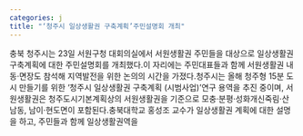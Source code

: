 ```yaml
---
categories: j
title: "‘청주시 일상생활권 구축계획’주민설명회 개최"
---
```

충북 청주시는 23일 서원구청 대회의실에서 서원생활권 주민들을 대상으로 일상생활권 구축계획에 대한 주민설명회를 개최했다.이 자리에는 주민대표들과 함께 서원생활권 내 동‧면장도 참석해 지역발전을 위한 논의의 시간을 가졌다.청주시는 올해 청주형 15분 도시 만들기를 위한 ‘청주시 일상생활권 구축계획 (시범사업)’연구 용역을 추진 중이며, 서원생활권은 청주도시기본계획상의 서원생활권을 기준으로 모충·분평·성화개신죽림·산남동, 남이·현도면이 포함된다.충북대학교 홍성조 교수가 일상생활권 계획에 대한 설명을 하고, 주민들과 함께 일상생활권역을